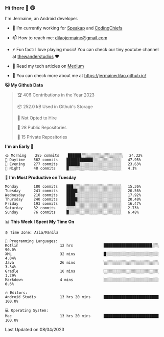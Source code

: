 ### Hi there 👋 😎
I'm Jermaine, an Android developer.

- 🔭 I’m currently working for [Speakap](https://www.speakap.com/) and [CodingChiefs](https://codingchiefs.com/en/)

- 📫 How to reach me: dilaojermaine@gmail.com

- ⚡ Fun fact: I love playing music! You can check our tiny youtube channel at [thewanderstudios](https://www.youtube.com/thewanderstudios) ♥️

- 📖 Read my tech articles on [Medium](https://jermainedilao.medium.com/)

- 👀 You can check more about me at https://jermainedilao.github.io/

<!--
**jermainedilao/jermainedilao** is a ✨ _special_ ✨ repository because its `README.md` (this file) appears on your GitHub profile.

Here are some ideas to get you started:

- 🔭 I’m currently working on ...
- 🌱 I’m currently learning ...
- 👯 I’m looking to collaborate on ...
- 🤔 I’m looking for help with ...
- 💬 Ask me about ...
- 📫 How to reach me: ...
- 😄 Pronouns: ...
- ⚡ Fun fact: ...
-->

<!--START_SECTION:waka-->
**🐱 My Github Data** 

> 🏆 406 Contributions in the Year 2023
 > 
> 📦 252.0 kB Used in Github's Storage 
 > 
> 🚫 Not Opted to Hire
 > 
> 📜 28 Public Repositories 
 > 
> 🔑 15 Private Repositories  
 > 
**I'm an Early 🐤** 

```text
🌞 Morning    285 commits    ██████░░░░░░░░░░░░░░░░░░░   24.32% 
🌆 Daytime    562 commits    ████████████░░░░░░░░░░░░░   47.95% 
🌃 Evening    277 commits    ██████░░░░░░░░░░░░░░░░░░░   23.63% 
🌙 Night      48 commits     █░░░░░░░░░░░░░░░░░░░░░░░░   4.1%

```
📅 **I'm Most Productive on Tuesday** 

```text
Monday       180 commits    ███░░░░░░░░░░░░░░░░░░░░░░   15.36% 
Tuesday      241 commits    █████░░░░░░░░░░░░░░░░░░░░   20.56% 
Wednesday    210 commits    ████░░░░░░░░░░░░░░░░░░░░░   17.92% 
Thursday     240 commits    █████░░░░░░░░░░░░░░░░░░░░   20.48% 
Friday       193 commits    ████░░░░░░░░░░░░░░░░░░░░░   16.47% 
Saturday     32 commits     ░░░░░░░░░░░░░░░░░░░░░░░░░   2.73% 
Sunday       76 commits     █░░░░░░░░░░░░░░░░░░░░░░░░   6.48%

```


📊 **This Week I Spent My Time On** 

```text
⌚︎ Time Zone: Asia/Manila

💬 Programming Languages: 
Kotlin                   12 hrs              ██████████████████████░░░   90.0% 
XML                      32 mins             █░░░░░░░░░░░░░░░░░░░░░░░░   4.04% 
Java                     26 mins             ░░░░░░░░░░░░░░░░░░░░░░░░░   3.34% 
Gradle                   10 mins             ░░░░░░░░░░░░░░░░░░░░░░░░░   1.29% 
Markdown                 4 mins              ░░░░░░░░░░░░░░░░░░░░░░░░░   0.6%

🔥 Editors: 
Android Studio           13 hrs 20 mins      █████████████████████████   100.0%

💻 Operating System: 
Mac                      13 hrs 20 mins      █████████████████████████   100.0%

```


 Last Updated on 08/04/2023
<!--END_SECTION:waka-->
